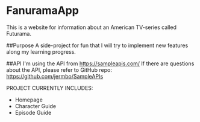 # FanuramaApp
This is a website for information about an American TV-series called Futurama.

##Purpose
A side-project for fun that I will try to implement new features along my learning progress.

##API
I'm using the API from https://sampleapis.com/
If there are questions about the API, please refer to GitHub repo: https://github.com/jermbo/SampleAPIs


PROJECT CURRENTLY INCLUDES:
- Homepage
- Character Guide
- Episode Guide
